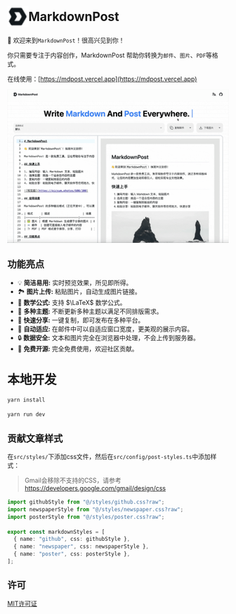 <h1 style="display: flex; align-items: center;"><img src="https://raw.githubusercontent.com/Cyronlee/markdown-post/refs/heads/master/public/logo.svg" width="48" height="48" > MarkdownPost</h1>

👋 欢迎来到`MarkdownPost`！很高兴见到你！

你只需要专注于内容创作，MarkdownPost 帮助你转换为`邮件`、`图片`、`PDF`等格式。

在线使用：[https://mdpost.vercel.app](https://mdpost.vercel.app)

![](https://raw.githubusercontent.com/Cyronlee/markdown-post/refs/heads/master/docs/demo-zh.gif)

## 功能亮点

- 💡 **简洁易用:** 实时预览效果，所见即所得。
- 🏞️ **图片上传:** 粘贴图片，自动生成图片链接。
- 🧮 **数学公式:** 支持 $\LaTeX$ 数学公式。
- 🎨 **多种主题:** 不断更新多种主题以满足不同排版需求。
- 📧 **快速分享:** 一键复制，即可发布在多种平台。
- 📄 **自动适应:** 在邮件中可以自适应窗口宽度，更美观的展示内容。
- 🔒 **数据安全:** 文本和图片完全在浏览器中处理，不会上传到服务器。
- 🌟 **免费开源:** 完全免费使用，欢迎社区贡献。

# 本地开发

```bash
yarn install

yarn run dev
```

## 贡献文章样式

在`src/styles/`下添加css文件，然后在`src/config/post-styles.ts`中添加样式：

> Gmail会移除不支持的CSS，请参考<https://developers.google.com/gmail/design/css>

```ts
import githubStyle from "@/styles/github.css?raw";
import newspaperStyle from "@/styles/newspaper.css?raw";
import posterStyle from "@/styles/poster.css?raw";

export const markdownStyles = [
  { name: "github", css: githubStyle },
  { name: "newspaper", css: newspaperStyle },
  { name: "poster", css: posterStyle },
];
```

## 许可

[MIT许可证](https://github.com/Cyronlee/markdown-post/blob/master/LICENSE)
